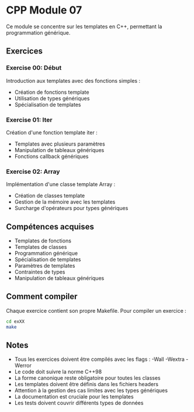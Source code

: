 # CPP Module 07

Ce module se concentre sur les templates en C++, permettant la programmation générique.

## Exercices

### Exercise 00: Début
Introduction aux templates avec des fonctions simples :
- Création de fonctions template
- Utilisation de types génériques
- Spécialisation de templates

### Exercise 01: Iter
Création d'une fonction template iter :
- Templates avec plusieurs paramètres
- Manipulation de tableaux génériques
- Fonctions callback génériques

### Exercise 02: Array
Implémentation d'une classe template Array :
- Création de classes template
- Gestion de la mémoire avec les templates
- Surcharge d'opérateurs pour types génériques

## Compétences acquises
- Templates de fonctions
- Templates de classes
- Programmation générique
- Spécialisation de templates
- Paramètres de templates
- Contraintes de types
- Manipulation de tableaux génériques

## Comment compiler
Chaque exercice contient son propre Makefile. Pour compiler un exercice :
```bash
cd exXX
make
```

## Notes
- Tous les exercices doivent être compilés avec les flags : -Wall -Wextra -Werror
- Le code doit suivre la norme C++98
- La forme canonique reste obligatoire pour toutes les classes
- Les templates doivent être définis dans les fichiers headers
- Attention à la gestion des cas limites avec les types génériques
- La documentation est cruciale pour les templates
- Les tests doivent couvrir différents types de données